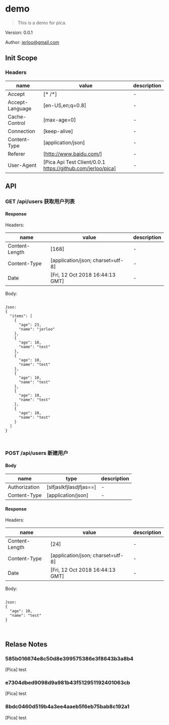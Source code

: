 

# demo

> This is a demo for pica.

Version: 0.0.1

Author: jerloo@gmail.com<jerloo>

## Init Scope

### Headers

| name            | value                                                       | description |
| --------------- | ----------------------------------------------------------- | ----------- |
| Accept          | [* /*]                                                      | -           |
| Accept-Language | [en-US,en;q=0.8]                                            | -           |
| Cache-Control   | [max-age=0]                                                 | -           |
| Connection      | [keep-alive]                                                | -           |
| Content-Type    | [application/json]                                          | -           |
| Referer         | [http://www.baidu.com/]                                     | -           |
| User-Agent      | [Pica Api Test Client/0.0.1 https://github.com/jerloo/pica] | -           |


## API


### GET /api/users 获取用户列表




#### Response

Headers:

| name           | value                             | description |
| -------------- | --------------------------------- | ----------- |
| Content-Length | [168]                             | -           |
| Content-Type   | [application/json; charset=utf-8] | -           |
| Date           | [Fri, 12 Oct 2018 16:44:13 GMT]   | -           |



Body:
```

Json:
{
  "items": [
    {
      "age": 23,
      "name": "jerloo"
    },
    {
      "age": 10,
      "name": "test"
    },
    {
      "age": 10,
      "name": "test"
    },
    {
      "age": 10,
      "name": "test"
    },
    {
      "age": 10,
      "name": "test"
    },
    {
      "age": 10,
      "name": "test"
    }
  ]
}



```

### POST /api/users 新建用户



#### Body
| name          | type                    | description |
| ------------- | ----------------------- | ----------- |
| Authorization | [slfjaslkfjlasdjfjas==] | -           |
| Content-Type  | [application/json]      | -           |



#### Response

Headers:

| name           | value                             | description |
| -------------- | --------------------------------- | ----------- |
| Content-Length | [24]                              | -           |
| Content-Type   | [application/json; charset=utf-8] | -           |
| Date           | [Fri, 12 Oct 2018 16:44:13 GMT]   | -           |



Body:
```

Json:
{
  "age": 10,
  "name": "test"
}



```



## Relase Notes


### 585b016674e8c50d8e399575386e3f8643b3a8b4

[Pica] test

### e7304dbed9098d9a981b43f512951192401063cb

[Pica] test

### 8bdc0460d519b4a3ee4aaeb5f6eb75bab8c192a1

[Pica] test


